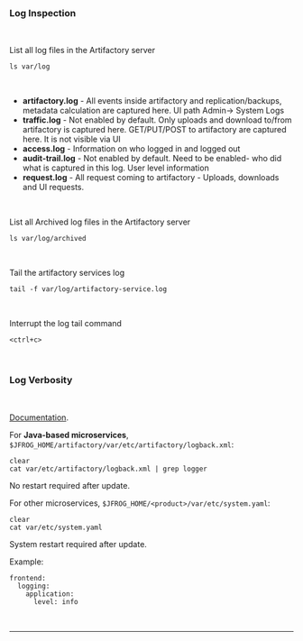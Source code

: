 
<br>

### Log Inspection

<br/>


  List all log files in the Artifactory server
  ```execute
  ls var/log
  ```

<br/>


  - **artifactory.log** - All events inside artifactory and replication/backups, metadata calculation are captured here. UI path Admin→ System Logs
  - **traffic.log** - Not enabled by default. Only uploads and download to/from artifactory is captured here. GET/PUT/POST to artifactory are captured here. It is not visible via UI 
  - **access.log** - Information on who logged in and logged out
  - **audit-trail.log** - Not enabled by default. Need to be enabled- who did what is captured in this log. User level information
  - **request.log** - All request coming to artifactory - Uploads, downloads and UI requests.

<br/>


  List all Archived log files in the Artifactory server
  ```execute
  ls var/log/archived
  ```

<br/>


  Tail the artifactory services log
  ```execute
  tail -f var/log/artifactory-service.log
  ```
<br/>


  <!-- Generate an event:    
  ```execute-2
  curl -H "Authorization: Bearer $JFROG_ACCESSTOKEN" $JFROG_PROTOCOL://$JFROG_URL/artifactory/api/system/configuration
  ```

  Inspect storage information:    
  ```execute-2
  clear
  curl -H "Authorization: Bearer $JFROG_ACCESSTOKEN" $JFROG_PROTOCOL://$JFROG_URL/artifactory/api/storageinfo | jq .
  ```

<br/> -->

  Interrupt the log tail command
  ```execute
  <ctrl+c>
  ```
<br>

### Log Verbosity

<br>

  [Documentation](https://www.jfrog.com/confluence/display/JFROG/Logging#Logging-ConfiguringLogVerbosity).

  For **Java-based microservices**, `$JFROG_HOME/artifactory/var/etc/artifactory/logback.xml`:
  ```execute
  clear
  cat var/etc/artifactory/logback.xml | grep logger
  ```
  No restart required after update.


  For other microservices, `$JFROG_HOME/<product>/var/etc/system.yaml`:
  ```execute
  clear
  cat var/etc/system.yaml
  ```
  System restart required after update.

  Example:
  ```
  frontend:
    logging:
      application:
        level: info
  ```

<br/>

---
